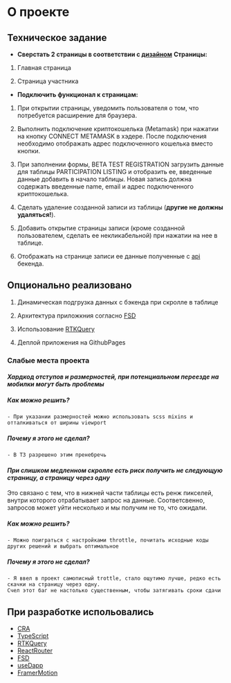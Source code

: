 # О проекте

## Техническое задание

- **Сверстать 2 страницы в соответствии с [дизайном](https://www.figma.com/file/ATvmQ5ieU3r5LleCxpeqk9/Unistory-frontend-test?node-id=20%3A117&t=BMPKyEd5ZfGhu81w-1)**
  **Страницы:**

1. Главная страница

2. Страница участника

- **Подключить функционал к страницам:**

1. При открытии страницы, уведомить пользователя о том, что потребуется расширение для браузера.

2. Выполнить подключение криптокошелька (Metamask) при нажатии на кнопку CONNECT METAMASK в хэдере. После подключения необходимо отображать адрес подключенного кошелька вместо кнопки.

3. При заполнении формы, BETA TEST REGISTRATION загрузить данные для таблицы PARTICIPATION LISTING и отобразить ее, введенные данные добавить в начало таблицы. Новая запись должна содержать введенные name, email и адрес подключенного криптокошелька.

4. Сделать удаление созданной записи из таблицы (**другие не должны удаляться!**).

5. Добавить открытие страницы записи (кроме созданной пользователем, сделать ее некликабельной) при нажатии на нее в таблице.

6. Отображать на странице записи ее данные полученные с [api](https://new-backend.unistory.app/api) бекенда.

## Опционально реализовано

1. Динамическая подгрузка данных с бэкенда при скролле в таблице

2. Архитектура приложкния согласно [FSD](https://feature-sliced.design/ru/)

3. Использование [RTKQuery](https://redux-toolkit.js.org/)

4. Деплой приложения на GithubPages

### Слабые места проекта

#### _Хардкод отступов и размерностей, при потенциальном переезде на мобилки могут быть проблемы_

##### Как можно решить?

    - При указании размерностей можно использовать scss mixins и отталкиваться от ширины viewport

##### Почему я этого не сделал?

    - В ТЗ разрешено этим пренебречь

#### _При слишком медленном скролле есть риск получить не следующую страницу, а страницу через одну_

Это связано с тем, что в нижней части таблицы есть ренж пикселей, внутри которого отрабатывает запрос на данные.
Соответсвенно, запросов может уйти несколько и мы получим не то, что ожидали.

##### Как можно решить?

    - Можно поиграться с настройками throttle, почитать исходные коды других решений и выбрать оптимальное

##### Почему я этого не сделал?

    - Я ввел в проект самописный trottle, стало ощутимо лучше, редко есть скачки на страницу через одну.
    Счел этот баг не настолько существенным, чтобы затягивать сроки сдачи

## При разработке испольовались

- [CRA](https://create-react-app.dev/)
- [TypeScript](https://www.typescriptlang.org/docs/)
- [RTKQuery](https://redux-toolkit.js.org/)
- [ReactRouter](https://reactrouter.com/en/main)
- [FSD](https://feature-sliced.design/ru/)
- [useDapp](https://usedapp.io/)
- [FramerMotion](https://www.framer.com/motion/)
